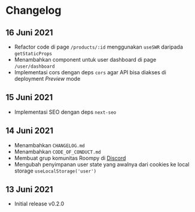 # Changelog

## 16 Juni 2021

- Refactor code di page `/products/:id` menggunakan `useSWR` daripada `getStaticProps`
- Menambahkan component untuk user dashboard di page `/user/dashboard`
- Implementasi cors dengan deps `cors` agar API bisa diakses di deployment _Preview_ mode

## 15 Juni 2021

- Implementasi SEO dengan deps `next-seo`

## 14 Juni 2021

- Menambahkan `CHANGELOG.md`
- Menambahkan `CODE_OF_CONDUCT.md`
- Membuat grup komunitas Roompy di [Discord](https://discord.gg/W9gPJ6kUPY)
- Mengubah penyimpanan user state yang awalnya dari cookies ke local storage `useLocalStorage('user')`

## 13 Juni 2021

- Initial release v0.2.0
